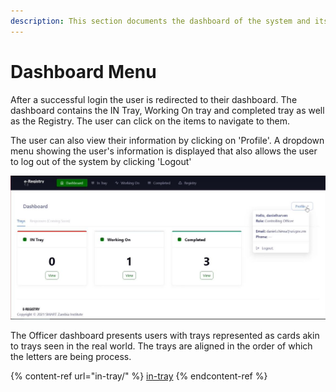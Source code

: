 ```yaml
---
description: This section documents the dashboard of the system and its features
---
```


# Dashboard Menu

After a successful login the user is redirected to their dashboard. The dashboard contains the IN Tray, Working On tray and completed tray as well as the Registry. The user can click on the items to navigate to them.&#x20;

The user can also view their information by clicking on 'Profile'. A dropdown menu showing the user's information is displayed that also allows the user to log out of the system by clicking 'Logout'

![Dashboard](../../.gitbook/assets/profile.JPG)



The Officer dashboard presents users with trays represented as cards akin to trays seen in the real world. The trays are aligned in the order of which the letters are being process.

{% content-ref url="in-tray/" %}
[in-tray](in-tray/)
{% endcontent-ref %}

